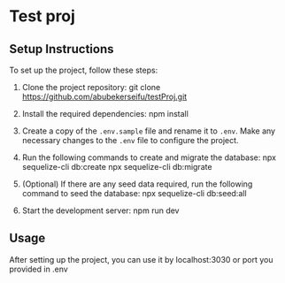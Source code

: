 # Test proj


## Setup Instructions

To set up the project, follow these steps:

1. Clone the project repository:
git clone https://github.com/abubekerseifu/testProj.git

2. Install the required dependencies:
npm install

3. Create a copy of the `.env.sample` file and rename it to `.env`. Make any necessary changes to the `.env` file to configure the project.

4. Run the following commands to create and migrate the database:
npx sequelize-cli db:create
npx sequelize-cli db:migrate

5. (Optional) If there are any seed data required, run the following command to seed the database:
npx sequelize-cli db:seed:all

6. Start the development server:
npm run dev

## Usage

After setting up the project, you can use it by localhost:3030 or port you provided in .env
